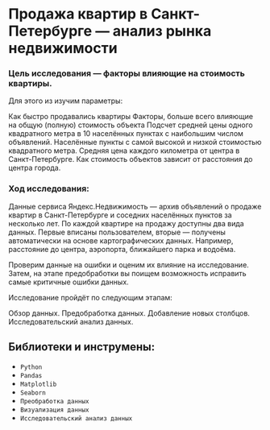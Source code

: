 # Продажа квартир в Санкт-Петербурге — анализ рынка недвижимости

### Цель исследования — факторы влияющие на стоимость квартиры. 

Для этого из изучим параметры:

Как быстро продавались квартиры
Факторы, больше всего влияющие на общую (полную) стоимость объекта
Подсчет средней цены одного квадратного метра в 10 населённых пунктах с наибольшим числом объявлений. Населённые пункты с самой высокой и низкой стоимостью квадратного метра.
Средняя цена каждого километра от центра в Санкт-Петербурге. Как стоимость объектов зависит от расстояния до центра города.

### Ход исследования:

Данные сервиса Яндекс.Недвижимость — архив объявлений о продаже квартир в Санкт-Петербурге и соседних населённых пунктов за несколько лет. По каждой квартире на продажу доступны два вида данных. Первые вписаны пользователем, вторые — получены автоматически на основе картографических данных. Например, расстояние до центра, аэропорта, ближайшего парка и водоёма.

Проверим данные на ошибки и оценим их влияние на исследование. Затем, на этапе предобработки вы поищем возможность исправить самые критичные ошибки данных.

Исследование пройдёт по следующим этапам:

Обзор данных. Предобработка данных. Добавление новых столбцов. Исследовательский анализ данных.

## Библиотеки и инструмены:

* `Python` 
* `Pandas`
* `Matplotlib`
* `Seaborn`
* `Преобработка данных`
* `Визуализация данных`
* `Исследовательский анализ данных`